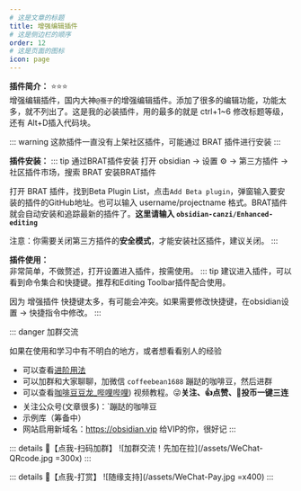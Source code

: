 ```yaml
---
# 这是文章的标题
title: 增强编辑插件
# 这是侧边栏的顺序
order: 12
# 这是页面的图标
icon: page
---
```

**插件简介：**  ⭐️⭐️⭐️  
增强编辑插件，国内大神`@蚕子`的增强编辑插件。添加了很多的编辑功能，功能太多，就不列出了。这是我的必装插件，用的最多的就是 ctrl+1~6 修改标题等级，还有 Alt+D插入代码块。

::: warning
这款插件一直没有上架社区插件，可能通过 BRAT 插件进行安装
:::

**插件安装：**
::: tip 通过BRAT插件安装
打开 obsidian → 设置 ⚙️ → 第三方插件 → 社区插件市场，搜索 BRAT 安装BRAT插件

打开 BRAT 插件，找到Beta Plugin List，点击`Add Beta plugin`，弹窗输入要安装的插件的GitHub地址。也可以输入 username/projectname 格式。BRAT插件就会自动安装和追踪最新的插件了。**这里请输入 `obsidian-canzi/Enhanced-editing`**

注意：你需要关闭第三方插件的**安全模式**，才能安装社区插件，建议关闭。
:::


**插件使用：**  
非常简单，不做赘述，打开设置进入插件，按需使用。
::: tip
建议进入插件，可以看到命令集合和快捷键。推荐和Editing Toolbar插件配合使用。

因为 增强插件 快捷键太多，有可能会冲突。如果需要修改快捷键，在obsidian设置 → 快捷指令中修改。
:::

::: danger 加群交流

如果在使用和学习中有不明白的地方，或者想看看别人的经验
- 可以查看[进阶用法](/zh/advanced)
- 可以加群和大家聊聊，加微信 `coffeebean1688` 蹦跶的咖啡豆，然后进群
- 可以查看[咖啡豆豆龙_哔哩哔哩](https://space.bilibili.com/618777356)) 视频教程。😜**关注、👍点赞、📀投币一键三连**
- 关注公众号(文章很多)：`蹦跶的咖啡豆
- 示例库（筹备中）
- 网站启用新域名：https://obsidian.vip 给VIP的你，很好记
:::

::: details 🌱【点我-扫码加群】
![加群交流！先加在拉](/assets/WeChat-QRcode.jpg =300x) 
::: 

::: details 🍻【点我-打赏】
![随缘支持](/assets/WeChat-Pay.jpg =x400)
::: 

